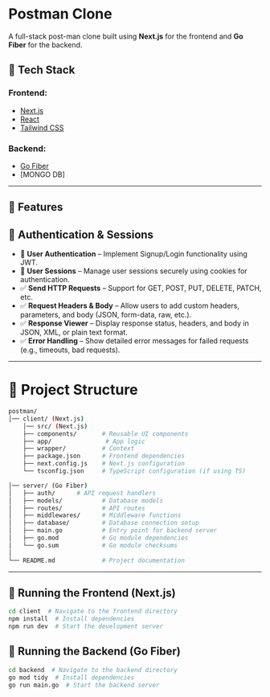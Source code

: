 # Postman Clone

A full-stack post-man clone built using **Next.js** for the frontend and **Go Fiber** for the backend.

## 🚀 Tech Stack

### Frontend:
- [Next.js](https://nextjs.org/)
- [React](https://react.dev/)
- [Tailwind CSS](https://tailwindcss.com/)

### Backend:
- [Go Fiber](https://gofiber.io/)
- [MONGO DB]

---

## 📌 Features
## 🔹 Authentication & Sessions  
- 🔐 **User Authentication** – Implement Signup/Login functionality using JWT.  
- 🍪 **User Sessions** – Manage user sessions securely using cookies for authentication.  
- ✅ **Send HTTP Requests** – Support for GET, POST, PUT, DELETE, PATCH, etc.  
- ✅ **Request Headers & Body** – Allow users to add custom headers, parameters, and body (JSON, form-data, raw, etc.).  
- ✅ **Response Viewer** – Display response status, headers, and body in JSON, XML, or plain text format.  
- ✅ **Error Handling** – Show detailed error messages for failed requests (e.g., timeouts, bad requests). 


---

# 📂 Project Structure

```bash
postman/
│── client/ (Next.js)
    │── src/ (Next.js)
    ├── components/       # Reusable UI components
    ├── app/               # App logic
    ├── wrapper/          # Context
    ├── package.json      # Frontend dependencies
    ├── next.config.js    # Next.js configuration
    └── tsconfig.json     # TypeScript configuration (if using TS)

│── server/ (Go Fiber)
│   ├── auth/      # API request handlers
│   ├── models/           # Database models
│   ├── routes/           # API routes
│   ├── middlewares/      # Middleware functions
│   ├── database/         # Database connection setup
│   ├── main.go           # Entry point for backend server
│   ├── go.mod            # Go module dependencies
│   └── go.sum            # Go module checksums
│
└── README.md             # Project documentation
```

---

## 🔹 Running the Frontend (Next.js)  

```bash
cd client  # Navigate to the frontend directory
npm install  # Install dependencies
npm run dev  # Start the development server
```
## 🔹 Running the Backend (Go Fiber)  

```bash
cd backend  # Navigate to the backend directory
go mod tidy  # Install dependencies
go run main.go  # Start the backend server
```